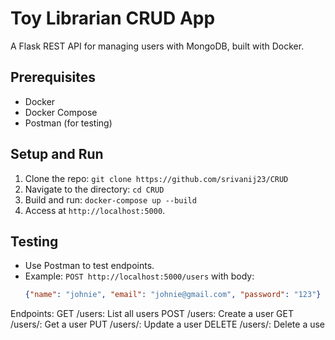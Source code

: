 # Toy Librarian CRUD App
A Flask REST API for managing users with MongoDB, built with Docker.

## Prerequisites
- Docker
- Docker Compose
- Postman (for testing)

## Setup and Run
1. Clone the repo: `git clone https://github.com/srivanij23/CRUD`
2. Navigate to the directory: `cd CRUD`
3. Build and run: `docker-compose up --build`
4. Access at `http://localhost:5000`.

## Testing
- Use Postman to test endpoints.
- Example: `POST http://localhost:5000/users` with body:
  ```json
  {"name": "johnie", "email": "johnie@gmail.com", "password": "123"}

Endpoints: 
GET /users: List all users
POST /users: Create a user
GET /users/<id>: Get a user
PUT /users/<id>: Update a user
DELETE /users/<id>: Delete a use